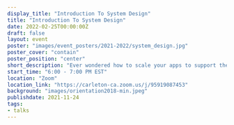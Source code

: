 ```yaml
---
display_title: "Introduction To System Design"
title: "Introduction To System Design"
date: 2022-02-25T00:00:00Z
draft: false
layout: event
poster: "images/event_posters/2021-2022/system_design.jpg"
poster_cover: "contain"
poster_position: "center"
short_description: "Ever wondered how to scale your apps to support the traffic of millions of users?"
start_time: "6:00 - 7:00 PM EST"
location: "Zoom"
location_link: "https://carleton-ca.zoom.us/j/95919087453"
background: "images/orientation2018-min.jpeg"
publishdate: 2021-11-24
tags:
- talks
---
```

